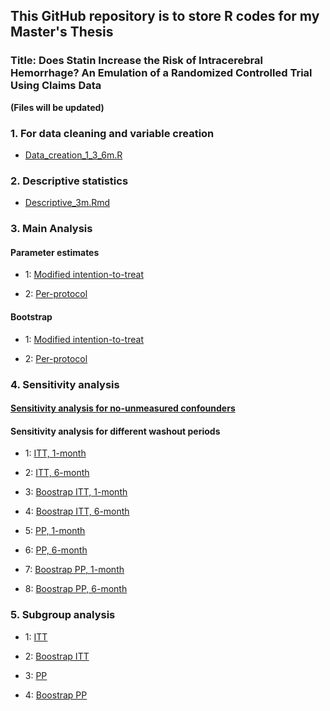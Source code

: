 ## This GitHub repository is to store R codes for my Master's Thesis

### Title: Does Statin Increase the Risk of Intracerebral Hemorrhage? An Emulation of a Randomized Controlled Trial Using Claims Data



**(Files will be updated)**



### 1. For data cleaning and variable creation

- [Data_creation_1_3_6m.R](https://raw.githubusercontent.com/khuongquynhlong/Master_thesis/main/Data_creation_1_3_6m.R)


### 2. Descriptive statistics 

- [Descriptive_3m.Rmd](https://raw.githubusercontent.com/khuongquynhlong/Master_thesis/main/Descriptive_3m.Rmd)


### 3. Main Analysis
#### Parameter estimates

- 1: [Modified intention-to-treat](https://raw.githubusercontent.com/khuongquynhlong/Master_thesis/main/Main_ITT_3mo_01April.Rmd)

- 2: [Per-protocol](https://raw.githubusercontent.com/khuongquynhlong/Master_thesis/main/Main_PP_3mo_01April.Rmd)


#### Bootstrap

- 1: [Modified intention-to-treat](https://raw.githubusercontent.com/khuongquynhlong/Master_thesis/main/Boots_ITT_3mo_01April.Rmd)

- 2: [Per-protocol](https://raw.githubusercontent.com/khuongquynhlong/Master_thesis/main/Boots_PP_3mo_01April.Rmd)


### 4. Sensitivity analysis

#### [Sensitivity analysis for no-unmeasured confounders](https://raw.githubusercontent.com/khuongquynhlong/Master_thesis/main/Sens_NoUnmeasured_boots_all_06April.Rmd)


#### Sensitivity analysis for different washout periods

- 1: [ITT, 1-month](https://raw.githubusercontent.com/khuongquynhlong/Master_thesis/main/Sens_ITT_1mo_01April.Rmd)

- 2: [ITT, 6-month](https://raw.githubusercontent.com/khuongquynhlong/Master_thesis/main/Sens_ITT_6mo_01April.Rmd)

- 3: [Boostrap ITT, 1-month](https://raw.githubusercontent.com/khuongquynhlong/Master_thesis/main/Boots_ITT_1mo_01April.Rmd)

- 4: [Boostrap ITT, 6-month](https://raw.githubusercontent.com/khuongquynhlong/Master_thesis/main/Boots_ITT_6mo_01April.Rmd)

- 5: [PP, 1-month](https://raw.githubusercontent.com/khuongquynhlong/Master_thesis/main/Sens_PP_1mo_01April.Rmd)

- 6: [PP, 6-month](https://raw.githubusercontent.com/khuongquynhlong/Master_thesis/main/Sens_PP_6mo_01April.Rmd)

- 7: [Boostrap PP, 1-month](https://raw.githubusercontent.com/khuongquynhlong/Master_thesis/main/Boots_PP_1mo_01April.Rmd)

- 8: [Boostrap PP, 6-month](https://raw.githubusercontent.com/khuongquynhlong/Master_thesis/main/Boots_PP_6mo_01April.Rmd)


### 5. Subgroup analysis

- 1: [ITT](https://raw.githubusercontent.com/khuongquynhlong/Master_thesis/main/Subgroup_ITT_all_01April.Rmd)

- 2: [Boostrap ITT](https://raw.githubusercontent.com/khuongquynhlong/Master_thesis/main/Boots_Subgroup_ITT_all_01April.Rmd)

- 3: [PP](https://raw.githubusercontent.com/khuongquynhlong/Master_thesis/main/Subgroup_PP_all_01April.Rmd)

- 4: [Boostrap PP](https://raw.githubusercontent.com/khuongquynhlong/Master_thesis/main/Boots_Subgroup_PP_all_01April.Rmd)

